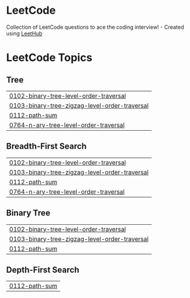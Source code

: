 # LeetCode
Collection of LeetCode questions to ace the coding interview! - Created using [LeetHub](https://github.com/QasimWani/LeetHub)

<!---LeetCode Topics Start-->
# LeetCode Topics
## Tree
|  |
| ------- |
| [0102-binary-tree-level-order-traversal](https://github.com/alpadedhia/LeetCode/tree/master/0102-binary-tree-level-order-traversal) |
| [0103-binary-tree-zigzag-level-order-traversal](https://github.com/alpadedhia/LeetCode/tree/master/0103-binary-tree-zigzag-level-order-traversal) |
| [0112-path-sum](https://github.com/alpadedhia/LeetCode/tree/master/0112-path-sum) |
| [0764-n-ary-tree-level-order-traversal](https://github.com/alpadedhia/LeetCode/tree/master/0764-n-ary-tree-level-order-traversal) |
## Breadth-First Search
|  |
| ------- |
| [0102-binary-tree-level-order-traversal](https://github.com/alpadedhia/LeetCode/tree/master/0102-binary-tree-level-order-traversal) |
| [0103-binary-tree-zigzag-level-order-traversal](https://github.com/alpadedhia/LeetCode/tree/master/0103-binary-tree-zigzag-level-order-traversal) |
| [0112-path-sum](https://github.com/alpadedhia/LeetCode/tree/master/0112-path-sum) |
| [0764-n-ary-tree-level-order-traversal](https://github.com/alpadedhia/LeetCode/tree/master/0764-n-ary-tree-level-order-traversal) |
## Binary Tree
|  |
| ------- |
| [0102-binary-tree-level-order-traversal](https://github.com/alpadedhia/LeetCode/tree/master/0102-binary-tree-level-order-traversal) |
| [0103-binary-tree-zigzag-level-order-traversal](https://github.com/alpadedhia/LeetCode/tree/master/0103-binary-tree-zigzag-level-order-traversal) |
| [0112-path-sum](https://github.com/alpadedhia/LeetCode/tree/master/0112-path-sum) |
## Depth-First Search
|  |
| ------- |
| [0112-path-sum](https://github.com/alpadedhia/LeetCode/tree/master/0112-path-sum) |
<!---LeetCode Topics End-->
